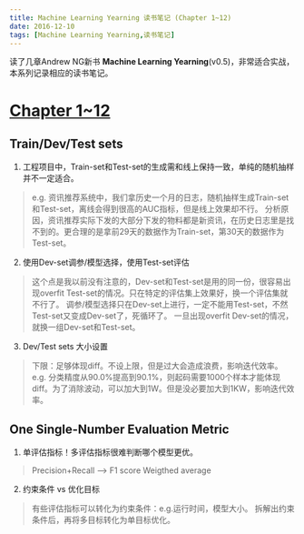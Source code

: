 ```yaml
---
title: Machine Learning Yearning 读书笔记 (Chapter 1~12)
date: 2016-12-10
tags: [Machine Learning Yearning,读书笔记]
---
```


读了几章Andrew NG新书 **Machine Learning Yearning**(v0.5)，非常适合实战，本系列记录相应的读书笔记。

# [Chapter 1~12](https://gallery.mailchimp.com/dc3a7ef4d750c0abfc19202a3/files/Machine_Learning_Yearning_V0.5_01.pdf "click to download") #

<!--more-->

## Train/Dev/Test sets ##
1. 工程项目中，Train-set和Test-set的生成需和线上保持一致，单纯的随机抽样并不一定适合。
> e.g. 资讯推荐系统中，我们拿历史一个月的日志，随机抽样生成Train-set和Test-set，离线会得到很高的AUC指标，但是线上效果却不行。
> 分析原因，资讯推荐实际下发的大部分下发的物料都是新资讯，在历史日志里是找不到的。更合理的是拿前29天的数据作为Train-set，第30天的数据作为Test-set。

2. 使用Dev-set调参/模型选择，使用Test-set评估
> 这个点是我以前没有注意的，Dev-set和Test-set是用的同一份，很容易出现overfit Test-set的情况。只在特定的评估集上效果好，换一个评估集就不行了。
> 调参/模型选择只在Dev-set上进行，一定不能用Test-set，不然Test-set又变成Dev-set了，死循环了。
> 一旦出现overfit Dev-set的情况，就换一组Dev-set和Test-set。

3. Dev/Test sets 大小设置
> 下限：足够体现diff。不设上限，但是过大会造成浪费，影响迭代效率。
> e.g. 分类精度从90.0%提高到90.1%，则起码需要1000个样本才能体现diff。为了消除波动，可以加大到1W。但是没必要加大到1KW，影响迭代效率。

## One Single-Number Evaluation Metric ##
1. 单评估指标！多评估指标很难判断哪个模型更优。
> Precision+Recall --> F1 score
> Weigthed average

2. 约束条件 vs 优化目标
> 有些评估指标可以转化为约束条件：e.g.运行时间，模型大小。
> 拆解出约束条件后，再将多目标转化为单目标优化。

